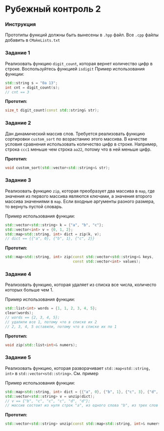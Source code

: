 # Рубежный контроль 2

### Инструкция
Прототипы функций должны быть вынесены в `.hpp` файл.
Все `.cpp` файлы добавить в `CMakeLists.txt`

### Задание 1
Реализовать функцию `digit_count`, которая вернет количество цифр в строке. Воспользуйтесь функцией `isdigit`
Пример использования функции:
```cpp
std::string s = "0a 13";
int cnt = digit_count(s);
// cnt == 3
```

**Прототип:**
```cc
size_t digit_count(const std::string& str);
```


### Задание 2
Дан динамический массив слов. Требуется реализовать функцию сортировки `custom_sort` по возрастанию этого массива. В качестве условия сравнения использовать количество цифр в строке.
Например, строка `ccc1` меньше чем строка `aa22`, потому что в ней меньше цифр.

**Прототип:**
```cc
void custom_sort(std::vector<std::string>& str);
```

### Задание 3
Реализовать функцию `zip`, которая преобразует два массива в `map`, где значения из первого массива являются ключами, а значения второго массива значениями в `map`. Если входные аргументы разного размера, то вернуть пустой словарь.

Пример использования функции:
```cpp
std::vector<std::string> k = {"a", "b", "c"};
std::vector<int> v = {0, 1, 2};
std::map<std::string, int> dict = zip(k, v);
// dict == {{"a", 0}, {"b", 1}, {"c", 2}}
```

**Прототип:**
```cc
std::map<std::string, int> zip(const std::vector<std::string>& keys,
                               const std::vector<int> values);
```

### Задание 4
Реализовать функцию, которая удаляет из списка все числа, количесто которых больше чем 1.

Пример использования функции:
```cpp
std::list<int> words = {1, 1, 2, 3, 4, 5};
clear(words);
// words == {2, 3, 4, 5};
// удалили все 1, потому что в списке их 2
// 2, 3, 4, 5 оставили, потому что в списке их по 1
```

**Прототип:**
```cc
void zip(std::list<int>& numers);
```

### Задание 5
Реализовать функцию, которая разворачивает `std::map<std::string, int>` в `std::vector<std::string>`. См. пример

Пример использования функции:
```cpp
std::map<std::string, int> dict = {{"a", 0}, {"b", 1}, {"c", 3}, {"d", 2}};
std::vector<std::string> v = unzip(dict);
// v == {"b", "c", "c", "c", "d", "d"};
// массив состоит из нуля строк "a", из одного слова "b", из трех слов "c" и из двух слов "d"
```

**Прототип:**
```cc
std::vector<std::string> unzip(const std::map<std::string, int>& numers);
```
